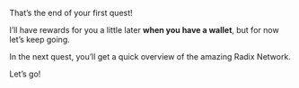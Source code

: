 That’s the end of your first quest!

I’ll have rewards for you a little later **when you have a wallet**, but for now let’s keep going.

In the next quest, you’ll get a quick overview of the amazing Radix Network.

Let’s go!

